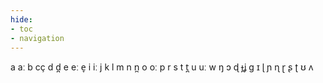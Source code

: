 ```yaml
---
hide:
- toc
- navigation
---
```

a
aː
b
cç
d
d̪
e
eː
e̞
i
iː
j
k
l
m
n
n̪
o
oː
p
r
s
t
t̪
u
uː
w
ŋ
ɔ
ɖ
ɟʝ
ɡ
ɪ
ɭ
ɲ
ɳ
ɽ
ʂ
ʈ
ʊ
ʌ
